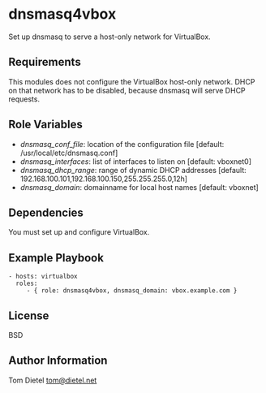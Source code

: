 dnsmasq4vbox
============

Set up dnsmasq to serve a host-only network for VirtualBox.

Requirements
------------

This modules does not configure the VirtualBox host-only network. DHCP
on that network has to be disabled, because dnsmasq will serve DHCP
requests.

Role Variables
--------------

* *dnsmasq_conf_file*: location of the configuration file [default:
/usr/local/etc/dnsmasq.conf] 
* *dnsmasq_interfaces*: list of interfaces to listen on [default: vboxnet0]
* *dnsmasq_dhcp_range*: range of dynamic DHCP addresses [default: 192.168.100.101,192.168.100.150,255.255.255.0,12h]
* *dnsmasq_domain*: domainname for local host names [default: vboxnet]

Dependencies
------------

You must set up and configure VirtualBox.

Example Playbook
----------------

    - hosts: virtualbox
      roles:
         - { role: dnsmasq4vbox, dnsmasq_domain: vbox.example.com }


License
-------

BSD

Author Information
------------------

Tom Dietel <tom@dietel.net>
